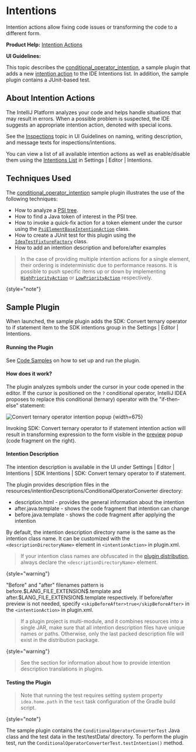 <!-- Copyright 2000-2024 JetBrains s.r.o. and contributors. Use of this source code is governed by the Apache 2.0 license. -->

# Intentions

<link-summary>Intention actions allow fixing code issues or transforming the code to a different form.</link-summary>

<tldr>

**Product Help:** [Intention Actions](https://www.jetbrains.com/help/idea/intention-actions.html)

**UI Guidelines:** [](inspections.md)

</tldr>

This topic describes the [conditional_operator_intention](%gh-sdk-samples-master%/conditional_operator_intention), a sample plugin that adds a new [intention action](https://www.jetbrains.com/help/idea/intention-actions.html) to the IDE Intentions list.
In addition, the sample plugin contains a JUnit-based test.

## About Intention Actions

The IntelliJ Platform analyzes your code and helps handle situations that may result in errors.
When a possible problem is suspected, the IDE suggests an appropriate intention action, denoted with special icons.

See the [Inspections](inspections.md) topic in UI Guidelines on naming, writing description, and message texts for inspections/intentions.

You can view a list of all available intention actions as well as enable/disable them using the [Intentions List](https://www.jetbrains.com/help/idea/intention-actions.html#intention-settings) in <ui-path>Settings | Editor | Intentions</ui-path>.

## Techniques Used

The [conditional_operator_intention](%gh-sdk-samples-master%/conditional_operator_intention) sample plugin illustrates the use of the following techniques:

- How to analyze a [PSI tree](psi_files.md).
- How to find a Java token of interest in the PSI tree.
- How to invoke a quick-fix action for a token element under the cursor using the [`PsiElementBaseIntentionAction`](%gh-ic%/platform/lang-api/src/com/intellij/codeInsight/intention/PsiElementBaseIntentionAction.java) class.
- How to create a JUnit test for this plugin using the [`IdeaTestFixtureFactory`](%gh-ic%/platform/testFramework/src/com/intellij/testFramework/fixtures/IdeaTestFixtureFactory.java) class.
- How to add an intention description and before/after examples

> In the case of providing multiple intention actions for a single element, their ordering is indeterministic due to performance reasons.
> It is possible to push specific items up or down by implementing
> [`HighPriorityAction`](%gh-ic%/platform/analysis-api/src/com/intellij/codeInsight/intention/HighPriorityAction.java)
> or
> [`LowPriorityAction`](%gh-ic%/platform/analysis-api/src/com/intellij/codeInsight/intention/LowPriorityAction.java)
> respectively.
>
{style="note"}

## Sample Plugin

When launched, the sample plugin adds the <control>SDK: Convert ternary operator to if statement</control> item to the <control>SDK intentions</control> group in the <ui-path>Settings | Editor | Intentions</ui-path>.

#### Running the Plugin

See [Code Samples](code_samples.md) on how to set up and run the plugin.

#### How does it work?

The plugin analyzes symbols under the cursor in your code opened in the editor.
If the cursor is positioned on the `?` conditional operator, IntelliJ IDEA proposes to replace this conditional (ternary) operator with the "if-then-else" statement:

![Convert ternary operator intention popup](ternary_operator_intention.png)
{width=675}

Invoking <control>SDK: Convert ternary operator to if statement</control> intention action will result in transforming expression to the form visible in the [preview](code_intentions_preview.md) popup (code fragment on the right).

#### Intention Description

The intention description is available in the UI under <ui-path>Settings | Editor | Intentions | SDK Intentions | SDK: Convert ternary operator to if statement</ui-path>.

The plugin provides description files in the <path>resources/intentionDescriptions/ConditionalOperatorConverter</path> directory:
- <path>description.html</path> - provides the general information about the intention
- <path>after.java.template</path> - shows the code fragment that intention can change
- <path>before.java.template</path> - shows the code fragment after applying the intention

By default, the intention description directory name is the same as the intention class name.
It can be customized with the `<descriptionDirectoryName>` element in `<intentionAction>` in <path>plugin.xml</path>.

> If your intention class names are obfuscated in the [plugin distribution](plugin_content.md), always declare the `<descriptionDirectoryName>` element.
>
{style="warning"}

"Before" and "after" filenames pattern is <path>before.\$LANG_FILE_EXTENSION\$.template</path> and <path>after.\$LANG_FILE_EXTENSION\$.template</path> respectively.
If before/after preview is not needed, specify `<skipBeforeAfter>true</skipBeforeAfter>` in the `<intentionAction>` in <path>plugin.xml</path>.

> If a plugin project is multi-module, and it combines resources into a single JAR, make sure that all intention description files have unique names or paths.
> Otherwise, only the last packed description file will exist in the distribution package.
>
{style="warning"}

> See the [](providing_translations.md#bundled-translations) section for information about how to provide intention description translations in plugins.

#### Testing the Plugin

> Note that running the test requires setting system property `idea.home.path` in the `test` task configuration of the Gradle build script.
>
{style="note"}

The sample plugin contains the `ConditionalOperatorConverterTest` Java class and the test data in the <path>test/testData/</path> directory.
To perform the plugin test, run the `ConditionalOperatorConverterTest.testIntention()` method.
